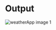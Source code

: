 # Output 

![weatherApp image 1](https://github.com/Sakib-203-15-3883/Weather-App-with-React-Native/assets/126604780/ef5860e3-50c8-4002-a797-8d079fd19fad)
